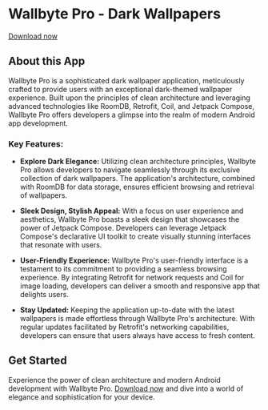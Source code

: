 # Wallbyte Pro - Dark Wallpapers
[Download now](https://play.google.com/store/apps/details?id=com.superbeta.wallbyte_pro)

## About this App

Wallbyte Pro is a sophisticated dark wallpaper application, meticulously crafted to provide users with an exceptional dark-themed wallpaper experience. Built upon the principles of clean architecture and leveraging advanced technologies like RoomDB, Retrofit, Coil, and Jetpack Compose, Wallbyte Pro offers developers a glimpse into the realm of modern Android app development.

### Key Features:

- **Explore Dark Elegance:** Utilizing clean architecture principles, Wallbyte Pro allows developers to navigate seamlessly through its exclusive collection of dark wallpapers. The application's architecture, combined with RoomDB for data storage, ensures efficient browsing and retrieval of wallpapers.

- **Sleek Design, Stylish Appeal:** With a focus on user experience and aesthetics, Wallbyte Pro boasts a sleek design that showcases the power of Jetpack Compose. Developers can leverage Jetpack Compose's declarative UI toolkit to create visually stunning interfaces that resonate with users.

- **User-Friendly Experience:** Wallbyte Pro's user-friendly interface is a testament to its commitment to providing a seamless browsing experience. By integrating Retrofit for network requests and Coil for image loading, developers can deliver a smooth and responsive app that delights users.

- **Stay Updated:** Keeping the application up-to-date with the latest wallpapers is made effortless through Wallbyte Pro's architecture. With regular updates facilitated by Retrofit's networking capabilities, developers can ensure that users always have access to fresh content.

## Get Started

Experience the power of clean architecture and modern Android development with Wallbyte Pro. [Download now](https://play.google.com/store/apps/details?id=com.superbeta.wallbyte_pro) and dive into a world of elegance and sophistication for your device.
